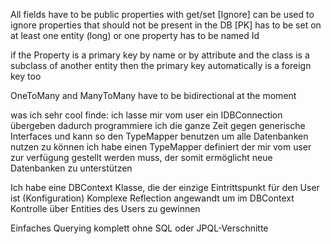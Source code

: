 All fields have to be public properties with get/set
[Ignore] can be used to ignore properties that should not be present in the DB
[PK] has to be set on at least one entity (long) or one property has to be named Id


if the Property is a primary key by name or by attribute and the class is a subclass of another entity then 
the primary key automatically is a foreign key too

OneToMany and ManyToMany have to be bidirectional at the moment



was ich sehr cool finde:
ich lasse mir vom user ein IDBConnection übergeben dadurch programmiere ich die ganze Zeit gegen
generische Interfaces und kann so den TypeMapper benutzen um alle Datenbanken nutzen zu können
ich habe einen TypeMapper definiert der mir vom user zur verfügung gestellt werden muss,
der somit ermöglicht neue Datenbanken zu unterstützen

Ich habe eine DBContext Klasse, die der einzige Eintrittspunkt für den User ist (Konfiguration)
Komplexe Reflection angewandt um im DBContext Kontrolle über Entities des Users zu gewinnen

Einfaches Querying komplett ohne SQL oder JPQL-Verschnitte